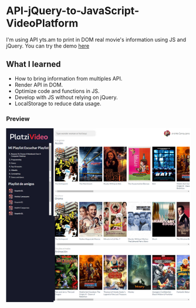# API-jQuery-to-JavaScript-VideoPlatform

I'm using API yts.am to print in DOM real movie's information using JS and jQuery. You can try the demo [here](https://andrescampuzano.github.io/API-jQuery-to-JavaScript-VideoPlatform/)

## What I learned

-   How to bring information from multiples API.
-   Render API in DOM.
-   Optimize code and functions in JS.
-   Develop with JS without relying on jQuery.
-   LocalStorage to reduce data usage.

### Preview

![Preview image](https://raw.githubusercontent.com/AndresCampuzano/API-jQuery-to-JavaScript-VideoPlatform/master/sc01.png)

